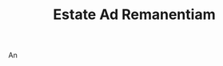 ---
title: Estate Ad Remanentiam
letter: E
permalink: "/definitions/bld-estate-ad-remanentiam.html"
body: An
published_at: '2018-07-07'
source: Black's Law Dictionary 2nd Ed (1910)
layout: post
---